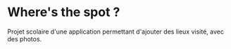# Where's the spot ?

Projet scolaire d'une application permettant d'ajouter des lieux visité, avec des photos.
